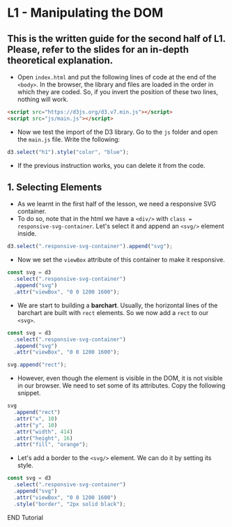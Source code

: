 # L1 - Manipulating the DOM

## This is the written guide for the second half of L1. Please, refer to the slides for an in-depth theoretical explanation.

- Open `index.html` and put the following lines of code at the end of the `<body>`. In the browser, the library and files are loaded in the order in which they are coded. So, if you invert the position of these two lines, nothing will work.

```html
<script src="https://d3js.org/d3.v7.min.js"></script>
<script src="js/main.js"></script>
```

- Now we test the import of the D3 library. Go to the `js` folder and open the `main.js` file. Write the following:

```js
d3.select("h1").style("color", "blue");
```

- If the previous instruction works, you can delete it from the code.

## 1. Selecting Elements

- As we learnt in the first half of the lesson, we need a responsive SVG container.
- To do so, note that in the html we have a `<div/>` with `class = responsive-svg-container`. Let's select it and append an `<svg/>` element inside.

```js
d3.select(".responsive-svg-container").append("svg");
```

- Now we set the `viewBox` attribute of this container to make it responsive.

```js
const svg = d3
  .select(".responsive-svg-container")
  .append("svg")
  .attr("viewBox", "0 0 1200 1600");
```

- We are start to building a **barchart**. Usually, the horizontal lines of the barchart are built with `rect` elements. So we now add a `rect` to our `<svg>`.

```js
const svg = d3
  .select(".responsive-svg-container")
  .append("svg")
  .attr("viewBox", "0 0 1200 1600");

svg.append("rect");
```

- However, even though the element is visible in the DOM, it is not visible in our browser. We need to set some of its attributes. Copy the following snippet.

```js
svg
  .append("rect")
  .attr("x", 10)
  .attr("y", 10)
  .attr("width", 414)
  .attr("height", 16)
  .attr("fill", "orange");
```

- Let's add a border to the `<svg/>` element. We can do it by setting its style.

```js
const svg = d3
  .select(".responsive-svg-container")
  .append("svg")
  .attr("viewBox", "0 0 1200 1600")
  .style("border", "2px solid black");
```

END Tutorial
